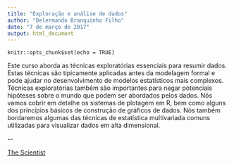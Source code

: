 ```yaml
---
title: "Exploração e análise de dados"
author: "Delermando Branquinho Filho"
date: "7 de março de 2017"
output: html_document
---
```


```{r setup, include=FALSE}
knitr::opts_chunk$set(echo = TRUE)
```

Este curso aborda as técnicas exploratórias essenciais para resumir dados. Estas técnicas são tipicamente aplicadas antes da modelagem formal e pode ajudar no desenvolvimento de modelos estatísticos mais complexos. Técnicas exploratórias também são importantes para negar potenciais hipóteses sobre o mundo que podem ser abordados pelos dados. Nós vamos cobrir em detalhe os sistemas de plotagem em R, bem como alguns dos princípios básicos de construção de gráficos de dados. Nós também bordaremos algumas das técnicas de estatística multivariada comuns utilizadas para visualizar dados em alta dimensional.


--

[The Scientist](http://www.thescientist.com.br)